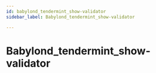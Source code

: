 ```yaml
---
id: babylond_tendermint_show-validator
sidebar_label: Babylond_tendermint_show-validator

---
```


# Babylond_tendermint_show-validator